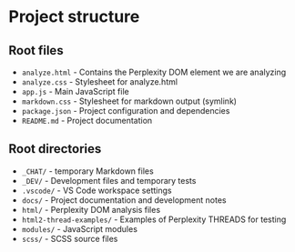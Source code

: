 # Project structure

## Root files

- `analyze.html` - Contains the Perplexity DOM element we are analyzing
- `analyze.css` - Stylesheet for analyze.html
- `app.js` - Main JavaScript file
- `markdown.css` - Stylesheet for markdown output (symlink)
- `package.json` - Project configuration and dependencies
- `README.md` - Project documentation

## Root directories

- `_CHAT/` - temporary Markdown files
- `_DEV/` - Development files and temporary tests
- `.vscode/` - VS Code workspace settings
- `docs/` - Project documentation and development notes
- `html/` - Perplexity DOM analysis files
- `html2-thread-examples/` - Examples of Perplexity THREADS for testing
- `modules/` - JavaScript modules
- `scss/` - SCSS source files
